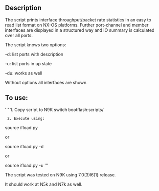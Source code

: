 ## Description
The script prints interface throughput/packet rate statistics in an easy to read list format on NX-OS platforms.
Further port-channel and member interfaces are displayed in a structured way and IO summary is calculated over all ports.

The script knows two options:

 -d: list ports with description
 
 -u: list ports in up state
 
 -du: works as well
 
 Without options all interfaces are shown.

## To use:
'''
     1. Copy script to N9K switch bootflash:scripts/
     
     2. Execute using:
     
 source ifload.py
 
   or
   
 source ifload.py -d
 
   or
   
 source ifload.py -u
 '''
 

 The script was tested on N9K using 7.0(3)I6(1) release.
 
 It should work at N5k and N7k as well.
 
